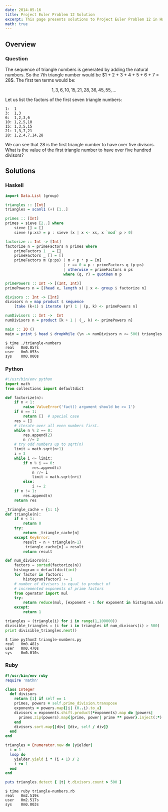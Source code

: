 ```yaml
---
date: 2014-05-16
title: Project Euler Problem 12 Solution
excerpt: This page presents solutions to Project Euler Problem 12 in Haskell, Python and Ruby.
math: true
---
```



## Overview


### Question

<p>
The sequence of triangle numbers is generated by adding 
the natural numbers. So the 7th triangle number would be
$1 + 2 + 3 + 4 + 5 + 6 + 7 = 28$. The first ten terms would be:
</p>

$$1, 3, 6, 10, 15, 21, 28, 36, 45, 55, ...$$

<p>
Let us list the factors of the first seven triangle numbers:
</p>

<pre><code>1:  1
3:  1,3
6:  1,2,3,6
10: 1,2,5,10
15: 1,3,5,15
21: 1,3,7,21
28: 1,2,4,7,14,28
</code></pre>

<p>
We can see that 28 is the first triangle number to have over
five divisors. What is the value of the first triangle number
to have over five hundred divisors?
</p>






## Solutions

### Haskell

```haskell
import Data.List (group)

triangles :: [Int]
triangles = scanl1 (+) [1..]

primes :: [Int]
primes = sieve [2..] where
    sieve [] = []
    sieve (p:xs) = p : sieve [x | x <- xs, x `mod` p > 0]

factorize :: Int -> [Int]
factorize n = primeFactors n primes where
    primeFactors 1 _ = []
    primeFactors _ [] = []
    primeFactors m (p:ps) | m < p * p = [m]
                          | r == 0 = p : primeFactors q (p:ps)
                          | otherwise = primeFactors m ps
                          where (q, r) = quotRem m p

primePowers :: Int -> [(Int, Int)]
primePowers n = [(head x, length x) | x <- group $ factorize n]

divisors :: Int -> [Int]
divisors n = map product $ sequence
    [take (k+1) $ iterate (p*) 1 | (p, k) <- primePowers n]

numDivisors :: Int ->  Int
numDivisors n = product [k + 1 | (_, k) <- primePowers n]

main :: IO ()
main = print $ head $ dropWhile (\n -> numDivisors n <= 500) triangles
```


```
$ time ./triangle-numbers
real   0m0.057s
user   0m0.053s
sys    0m0.000s
```



### Python

```python
#!/usr/bin/env python
import math
from collections import defaultdict

def factorize(n):
    if n < 1:
        raise ValueError('fact() argument should be >= 1')
    if n == 1:
        return []  # special case
    res = []
    # iterate over all even numbers first.
    while n % 2 == 0:
        res.append(2)
        n //= 2
    # try odd numbers up to sqrt(n)
    limit = math.sqrt(n+1)
    i = 3
    while i <= limit:
        if n % i == 0:
            res.append(i)
            n //= i
            limit = math.sqrt(n+i)
        else:
            i += 2
    if n != 1:
        res.append(n)
    return res

_triangle_cache = {1: 1}
def triangle(n):
    if n < 1:
        return 0
    try:
        return _triangle_cache[n]
    except KeyError:
        result = n + triangle(n-1)
        _triangle_cache[n] = result
        return result

def num_divisors(n):
    factors = sorted(factorize(n))
    histogram = defaultdict(int)
    for factor in factors:
        histogram[factor] += 1
    # number of divisors is equal to product of 
    # incremented exponents of prime factors
    from operator import mul
    try:
        return reduce(mul, [exponent + 1 for exponent in histogram.values()])
    except:
        return 1

triangles = (triangle(i) for i in range(1,100000))
divisible_triangles = (i for i in triangles if num_divisors(i) > 500)
print divisible_triangles.next()
```


```
$ time python2 triangle-numbers.py
real   0m0.481s
user   0m0.470s
sys    0m0.010s
```



### Ruby

```ruby
#!/usr/bin/env ruby
require 'mathn' 

class Integer 
  def divisors
    return [1] if self == 1
    primes, powers = self.prime_division.transpose 
    exponents = powers.map{|i| (0..i).to_a} 
    divisors = exponents.shift.product(*exponents).map do |powers| 
      primes.zip(powers).map{|prime, power| prime ** power}.inject(:*) 
    end 
    divisors.sort.map{|div| [div, self / div]} 
  end
end

triangles = Enumerator.new do |yielder|
  i = 1
  loop do
    yielder.yield i * (i + 1) / 2
    i += 1
  end
end

puts triangles.detect { |t| t.divisors.count > 500 }
```


```
$ time ruby triangle-numbers.rb
real   0m2.519s
user   0m2.517s
sys    0m0.003s
```


